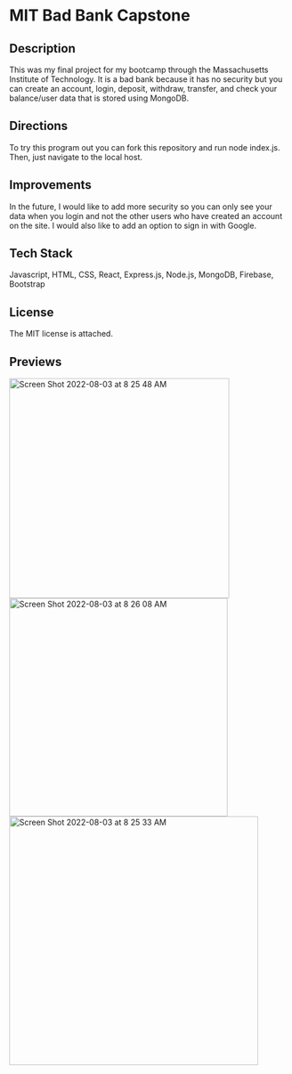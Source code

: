 # MIT Bad Bank Capstone

## Description
This was my final project for my bootcamp through the Massachusetts Institute of Technology. It is a bad bank because it has no security but you can create an account, login, deposit, withdraw, transfer, and check your balance/user data that is stored using MongoDB.

## Directions
To try this program out you can fork this repository and run node index.js. Then, just navigate to the local host.

## Improvements
In the future, I would like to add more security so you can only see your data when you login and not the other users who have created an account on the site. I would also like to add an option to sign in with Google.

## Tech Stack
Javascript, HTML, CSS, React, Express.js, Node.js, MongoDB, Firebase, Bootstrap

## License 
The MIT license is attached.

## Previews
<img width="395" alt="Screen Shot 2022-08-03 at 8 25 48 AM" src="https://user-images.githubusercontent.com/93537090/185157798-c16e49ae-79de-4839-ba4e-6b7815bd69ea.png">
<img width="392" alt="Screen Shot 2022-08-03 at 8 26 08 AM" src="https://user-images.githubusercontent.com/93537090/185157966-7204e1ea-b2e8-4abc-ad37-d7123d3321ea.png">
<img width="447" alt="Screen Shot 2022-08-03 at 8 25 33 AM" src="https://user-images.githubusercontent.com/93537090/185158069-b6587d0e-05bf-4c7e-a85f-4de040ef4e6e.png">
